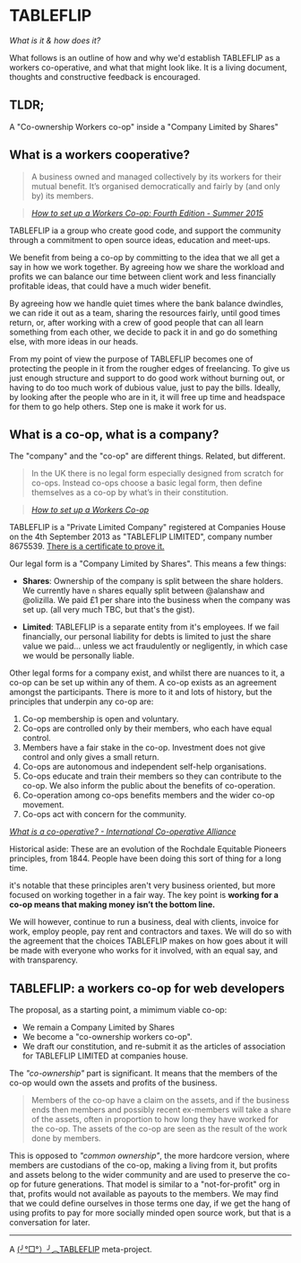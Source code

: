 # TABLEFLIP

_What is it & how does it?_

What follows is an outline of how and why we'd establish TABLEFLIP as a workers co-operative, and what that might look like. It is a living document, thoughts and constructive feedback is encouraged.

## TLDR;

A "Co-ownership Workers co-op" inside a "Company Limited by Shares"

## What is a workers cooperative?

> A business owned and managed collectively by its workers for their mutual benefit.
> It’s organised democratically and fairly by (and only by) its members.

> _[How to set up a Workers Co-op: Fourth Edition - Summer 2015][1]_

TABLEFLIP ia a group who create good code, and support the community through a commitment to open source ideas, education and meet-ups.

We benefit from being a co-op by committing to the idea that we all get a say in how we work together. By agreeing how we share the workload and profits we can balance our time between client work and less financially profitable ideas, that could have a much wider benefit.

By agreeing how we handle quiet times where the bank balance dwindles, we can ride it out as a team, sharing the resources fairly, until good times return, or, after working with a crew of good people that can all learn something from each other, we decide to pack it in and go do something else, with more ideas in our heads.

From my point of view the purpose of TABLEFLIP becomes one of protecting the people in it from the rougher edges of freelancing. To give us just enough structure and support to do good work without burning out, or having to do too much work of dubious value, just to pay the bills. Ideally, by looking after the people who are in it, it will free up time and headspace for them to go help others. Step one is make it work for us.

## What is a co-op, what is a company?

The "company" and the "co-op" are different things. Related, but different.

>  In the UK there is no legal form especially designed from scratch for co-ops.
> Instead co-ops choose a basic legal form, then define themselves as a co-op by what’s in their constitution.

> _[How to set up a Workers Co-op][1]_

TABLEFLIP is a "Private Limited Company" registered at Companies House on the 4th September 2013 as "TABLEFLIP LIMITED", company number 8675539. [There is a certificate to prove it.][2]

Our legal form is a "Company Limited by Shares". This means a few things:

- **Shares**: Ownership of the company is split between the share holders. We currently have `n` shares equally split between @alanshaw and @olizilla. We paid £1 per share into the business when the company was set up. (all very much TBC, but that's the gist).

- **Limited**: TABLEFLIP is a separate entity from it's employees. If we fail financially, our personal liability for debts is limited to just the share value we paid... unless we act fraudulently or negligently, in which case we would be personally liable.

Other legal forms for a company exist, and whilst there are nuances to it, a co-op can be set up within any of them. A co-op exists as an agreement amongst the participants. There is more to it and lots of history, but the principles that underpin any co-op are:

1. Co-op membership is open and voluntary.
2. Co-ops are controlled only by their members, who each have equal control.
3. Members have a fair stake in the co-op. Investment does not give control and only gives a small return.
4. Co-ops are autonomous and independent self-help organisations.
5. Co-ops educate and train their members so they can contribute to the co-op. We also inform the public about the benefits of co-operation.
6. Co-operation among co-ops benefits members and the wider co-op movement.
7. Co-ops act with concern for the community.

_[What is a co-operative? - International Co-operative Alliance][3]_

Historical aside: These are an evolution of the Rochdale Equitable Pioneers principles, from 1844. People have been doing this sort of thing for a long time.

it's notable that these principles aren't very business oriented, but more focused on working together in a fair way. The key point is **working for a co-op means that making money isn’t the bottom line.**

We will however, continue to run a business, deal with clients, invoice for work, employ people, pay rent and contractors and taxes. We will do so with the agreement that the choices TABLEFLIP makes on how goes about it will be made with everyone who works for it involved, with an equal say, and with transparency.

## TABLEFLIP: a workers co-op for web developers

The proposal, as a starting point, a mimimum viable co-op:

- We remain a Company Limited by Shares
- We become a "co-ownership workers co-op".
- We draft our constitution, and re-submit it as the articles of association for TABLEFLIP LIMITED at companies house.

The _"co-ownership"_ part is significant. It means that the members of the co-op would own the assets and profits of the business.

> Members of the co-op have a claim on the assets, and if the business ends then members and possibly recent ex-members will take a share of the assets, often in proportion to how long they have worked for the co-op. The assets of the co-op are seen as the result of the work done by members.

This is opposed to _"common ownership"_, the more hardcore version, where members are custodians of the co-op, making a living from it, but profits and assets belong to the wider community and are used to preserve the co-op for future generations. That model is similar to a "not-for-profit" org in that, profits would not available as payouts to the members. We may find that we could define ourselves in those terms one day, if we get the hang of using profits to pay for more socially minded open source work, but that is a conversation for later.

---

A [(╯°□°）╯︵TABLEFLIP](https://tableflip.io) meta-project.

[1]:http://www.radicalroutes.org.uk/publicdownloads/setupaworkerscoop-lowres.pdf
[2]: https://github.com/tableflip/tableflip/blob/master/tableflip-incorporation-certificate-2013.pdf
[3]:http://ica.coop/en/what-co-operative